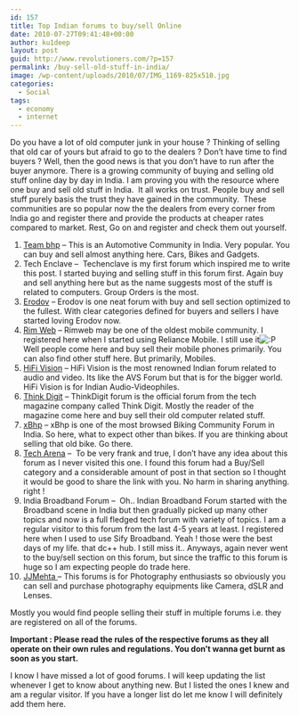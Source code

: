 ```yaml
---
id: 157
title: Top Indian forums to buy/sell Online
date: 2010-07-27T09:41:48+00:00
author: ku1deep
layout: post
guid: http://www.revolutioners.com/?p=157
permalink: /buy-sell-old-stuff-in-india/
image: /wp-content/uploads/2010/07/IMG_1169-825x510.jpg
categories:
  - Social
tags:
  - economy
  - internet
---
```

Do you have a lot of old computer junk in your house ? Thinking of selling that old car of yours but afraid to go to the dealers ? Don’t have time to find buyers ? Well, then the good news is that you don’t have to run after the buyer anymore. There is a growing community of buying and selling old stuff online day by day in India. I am proving you with the resource where one buy and sell old stuff in India.&nbsp; It all works on trust. People buy and sell stuff purely basis the trust they have gained in the community.&nbsp; These communities are so popular now the the dealers from every corner from India go and register there and provide the products at cheaper rates compared to market. Rest, Go on and register and check them out yourself.

  1. <a href="http://www.team-bhp.com/forum/classifieds/" rel="nofollow">Team bhp</a> – This is an Automotive Community in India. Very popular. You can buy and sell almost anything here. Cars, Bikes and Gadgets.
  2. Tech Enclave &#8211;&nbsp; Techenclave is my first forum which inspired me to write this post. I started buying and selling stuff in this forum first. Again buy and sell anything here but as the name suggests most of the stuff is related to computers. Group Orders is the most.
  3. <a href="http://www.erodov.com/forums/bazaar/" rel="nofollow">Erodov</a> – Erodov is one neat forum with buy and sell section optimized to the fullest. With clear categories defined for buyers and sellers I have started loving Erodov now.
  4. <a href="http://www.rimweb.in/forums/forum/50-buy-sell-bazaar/" rel="nofollow">Rim Web</a> – Rimweb may be one of the oldest mobile community. I registered here when I started using Reliance Mobile. I still use it<img class="wp-smiley" src="https://web.archive.org/web/20130308094606im_/http://revolutioners.com/wp-includes/images/smilies/icon_razz.gif" alt=":P" /> Well people come here and buy sell their mobile phones primarily. You can also find other stuff here. But primarily, Mobiles.
  5. <a href="http://www.hifivision.com/classifieds/" rel="nofollow">HiFi Vision</a> – HiFi Vision is the most renowned Indian forum related to audio and video. Its like the AVS Forum but that is for the bigger world. HiFi Vision is for Indian Audio-Videophiles.
  6. <a href="http://www.thinkdigit.com/forum/bazaar/" rel="nofollow">Think Digit</a> – ThinkDigit forum is the official forum from the tech magazine company called Think Digit. Mostly the reader of the magazine come here and buy sell their old computer related stuff.
  7. <a href="http://www.xbhp.com/classifieds/" rel="nofollow">xBhp</a> – xBhp is one of the most browsed Biking Community Forum in India. So here, what to expect other than bikes. If you are thinking about selling that old bike. Go there.
  8. <a href="http://forums.techarena.in/buy-sell-computer-hardware/" rel="nofollow">Tech Arena</a> &#8211;&nbsp; To be very frank and true, I don’t have any idea about this forum as I never visited this one. I found this forum had a Buy/Sell category and a considerable amount of post in that section so I thought it would be good to share the link with you. No harm in sharing anything. right !
  9. India Broadband Forum &#8211;&nbsp; Oh.. Indian Broadband Forum started with the Broadband scene in India but then gradually picked up many other topics and now is a full fledged tech forum with variety of topics. I am a regular visitor to this forum from the last 4-5 years at least. I registered here when I used to use Sify Broadband. Yeah ! those were the best days of my life. that dc++ hub. I still miss it.. Anyways, again never went to the buy/sell section on this forum, but since the traffic to this forum is huge so I am expecting people do trade here.
 10. <a href="http://www.jjmehta.com/forum/index.php?board=8.0" target="_blank" rel="nofollow noopener">JJMehta </a>&#8211; This forums is for Photography enthusiasts so obviously you can sell and purchase photography equipments like Camera, dSLR and Lenses.

Mostly you would find people selling their stuff in multiple forums i.e. they are registered on all of the forums.

**Important : Please read the rules of the respective forums as they all operate on their own rules and regulations. You don’t wanna get burnt as soon as you start.**

I know I have missed a lot of good forums. I will keep updating the list whenever I get to know about anything new. But I listed the ones I knew and am a regular visitor. If you have a longer list do let me know I will definitely add them here.